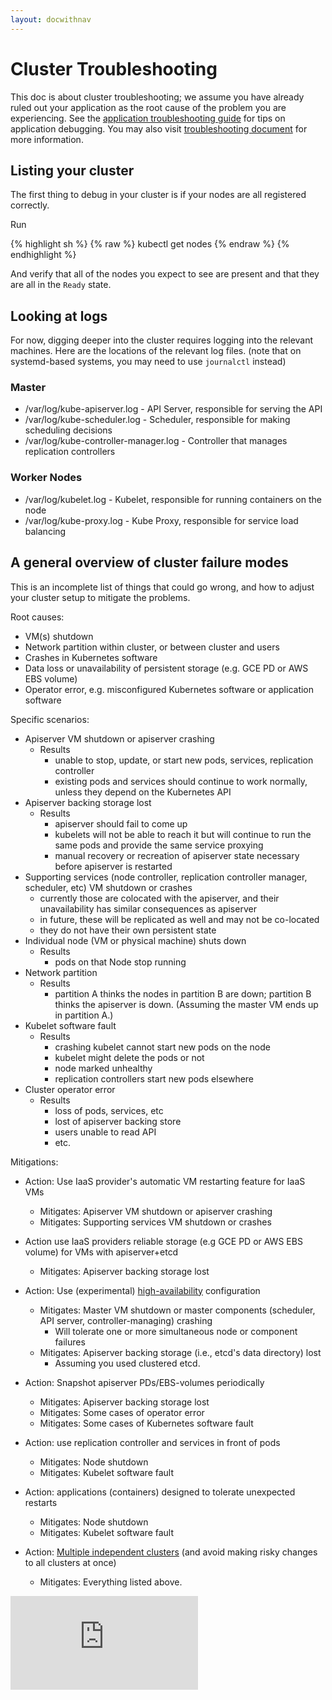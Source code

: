 ```yaml
---
layout: docwithnav
---
```

<!-- BEGIN MUNGE: UNVERSIONED_WARNING -->


<!-- END MUNGE: UNVERSIONED_WARNING -->

# Cluster Troubleshooting

This doc is about cluster troubleshooting; we assume you have already ruled out your application as the root cause of the
problem you are experiencing. See
the [application troubleshooting guide](../user-guide/application-troubleshooting.html) for tips on application debugging.
You may also visit [troubleshooting document](../troubleshooting.html) for more information. 

## Listing your cluster

The first thing to debug in your cluster is if your nodes are all registered correctly.

Run

{% highlight sh %}
{% raw %}
kubectl get nodes
{% endraw %}
{% endhighlight %}

And verify that all of the nodes you expect to see are present and that they are all in the `Ready` state.

## Looking at logs

For now, digging deeper into the cluster requires logging into the relevant machines.  Here are the locations
of the relevant log files.  (note that on systemd-based systems, you may need to use `journalctl` instead)

### Master

   * /var/log/kube-apiserver.log - API Server, responsible for serving the API
   * /var/log/kube-scheduler.log - Scheduler, responsible for making scheduling decisions
   * /var/log/kube-controller-manager.log - Controller that manages replication controllers

### Worker Nodes

   * /var/log/kubelet.log - Kubelet, responsible for running containers on the node
   * /var/log/kube-proxy.log - Kube Proxy, responsible for service load balancing

## A general overview of cluster failure modes

This is an incomplete list of things that could go wrong, and how to adjust your cluster setup to mitigate the problems.

Root causes:
  - VM(s) shutdown
  - Network partition within cluster, or between cluster and users
  - Crashes in Kubernetes software 
  - Data loss or unavailability of persistent storage (e.g. GCE PD or AWS EBS volume)
  - Operator error, e.g. misconfigured Kubernetes software or application software

Specific scenarios:
  - Apiserver VM shutdown or apiserver crashing
    - Results
      - unable to stop, update, or start new pods, services, replication controller
      - existing pods and services should continue to work normally, unless they depend on the Kubernetes API
  - Apiserver backing storage lost
    - Results
      - apiserver should fail to come up
      - kubelets will not be able to reach it but will continue to run the same pods and provide the same service proxying
      - manual recovery or recreation of apiserver state necessary before apiserver is restarted
  - Supporting services (node controller, replication controller manager, scheduler, etc) VM shutdown or crashes
    - currently those are colocated with the apiserver, and their unavailability has similar consequences as apiserver
    - in future, these will be replicated as well and may not be co-located
    - they do not have their own persistent state
  - Individual node (VM or physical machine) shuts down
    - Results
      - pods on that Node stop running
  - Network partition
    - Results
      - partition A thinks the nodes in partition B are down; partition B thinks the apiserver is down. (Assuming the master VM ends up in partition A.)
  - Kubelet software fault
    - Results
      - crashing kubelet cannot start new pods on the node
      - kubelet might delete the pods or not
      - node marked unhealthy
      - replication controllers start new pods elsewhere
  - Cluster operator error
    - Results
      - loss of pods, services, etc
      - lost of apiserver backing store
      - users unable to read API
      - etc.

Mitigations:
- Action: Use IaaS provider's automatic VM restarting feature for IaaS VMs
  - Mitigates: Apiserver VM shutdown or apiserver crashing
  - Mitigates: Supporting services VM shutdown or crashes

- Action use IaaS providers reliable storage (e.g GCE PD or AWS EBS volume) for VMs with apiserver+etcd
  - Mitigates: Apiserver backing storage lost

- Action: Use (experimental) [high-availability](high-availability.html) configuration
  - Mitigates: Master VM shutdown or master components (scheduler, API server, controller-managing) crashing
    - Will tolerate one or more simultaneous node or component failures
  - Mitigates: Apiserver backing storage (i.e., etcd's data directory) lost
    - Assuming you used clustered etcd.

- Action: Snapshot apiserver PDs/EBS-volumes periodically
  - Mitigates: Apiserver backing storage lost
  - Mitigates: Some cases of operator error
  - Mitigates: Some cases of Kubernetes software fault

- Action: use replication controller and services in front of pods
  - Mitigates: Node shutdown
  - Mitigates: Kubelet software fault

- Action: applications (containers) designed to tolerate unexpected restarts
  - Mitigates: Node shutdown
  - Mitigates: Kubelet software fault

- Action: [Multiple independent clusters](multi-cluster.html) (and avoid making risky changes to all clusters at once)
  - Mitigates: Everything listed above.


<!-- BEGIN MUNGE: GENERATED_ANALYTICS -->
[![Analytics](https://kubernetes-site.appspot.com/UA-36037335-10/GitHub/docs/admin/cluster-troubleshooting.md?pixel)]()
<!-- END MUNGE: GENERATED_ANALYTICS -->

